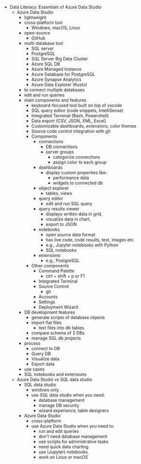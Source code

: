 - Data Literacy: Essentials of Azure Data Studio
  - Azure Data Studio
    - lightweight
    - cross-platform tool
      - Windows, macOS, Linux
    - open-source
      - GitHub
    - multi-database tool
      - SQL server
      - PostgreSQL
      - SQL Server Big Data Cluster
      - Azure SQL DB
      - Azure Managed Instance
      - Azure Database for PostgreSQL
      - Azure Synapse Analytics
      - Azure Data Explorer (Kusto)
    - to connect multiple databases
    - edit and run queries
    - main components and features
      - keyboard-focused tool built on top of vscode
      - SQL query editor (code snippets, IntelliSense)
      - Integrated Terminal (Bash, Powershell)
      - Data export (CSV, JSON, XML, Excel)
      - Customizable dashboards, extensions, color themes
      - Source code control integration with git
      - Components
        - connections
          - DB connections
          - server groups
            - categorize connections
            - assign color to each group
        - dashboards
          - display custom properties like:
            - performance data
            - widgets to connected db
        - object explorer
          - tables, views
        - query editor
          - edit and run SQL query
        - query results viewer
            - displays written data in grid,
            - visualize data in chart,
            - export to JSON
        - notebooks
          - open source data format
          - has live code, code results, text, images etc.
          - e.g., Jupyter notebooks with Python
          - SQL notebooks
        - extensions
          - e.g., PostgreSQL
      - Other components
        - Command Palette
          - ctrl + shift + p or F1
        - Integrated Terminal
        - Source Control
          - git
        - Accounts
        - Settings
        - Deployment Wizard
    - DB development features
      - generate scripts of database objects
      - import flat files
        - text files into db tables
      - compare schema of 2 DBs
      - manage SQL db projects
    - process
      - connect to DB
      - Query DB
      - Visualize data
      - Export data
    - use cases
    - SQL notebooks and extensions
  - Azure Data Studio vs SQL data studio
    - SQL data studio
      - windows only
      - use SQL data studio when you need:
        - database management
        - manage DB security
        - wizard experience, table designers
    - Azure Data Studio
      - cross-platform
      - use Azure Data Studio when you need to:
        - run and edit queries
        - don't need database management
        - use scripts for administrative tasks
        - need quick data charting
        - use (Jupyter) notebooks
        - work on Linux or macOS
